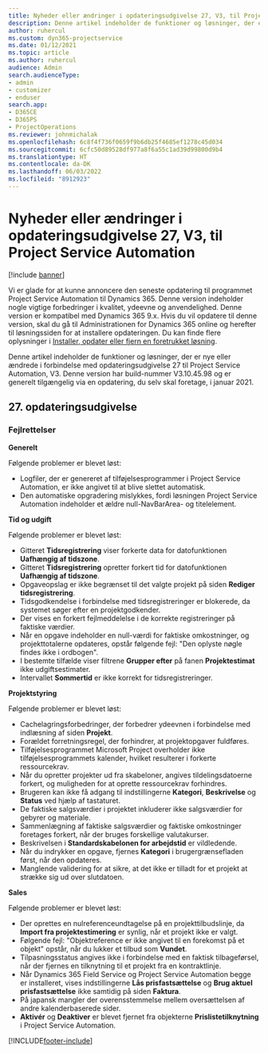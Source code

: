 ```yaml
---
title: Nyheder eller ændringer i opdateringsudgivelse 27, V3, til Project Service Automation
description: Denne artikel indeholder de funktioner og løsninger, der er tilgængelige i forbindelse med opdateringsudgivelse nr. 27 til Project Service Automation, V3.
author: ruhercul
ms.custom: dyn365-projectservice
ms.date: 01/12/2021
ms.topic: article
ms.author: ruhercul
audience: Admin
search.audienceType:
- admin
- customizer
- enduser
search.app:
- D365CE
- D365PS
- ProjectOperations
ms.reviewer: johnmichalak
ms.openlocfilehash: 6c8f4f736f0659f9b6db25f4685ef1278c45d034
ms.sourcegitcommit: 6cfc50d89528df977a8f6a55c1ad39d99800d9b4
ms.translationtype: HT
ms.contentlocale: da-DK
ms.lasthandoff: 06/03/2022
ms.locfileid: "8912923"
---
```

# <a name="whats-new-or-changed-in-project-service-automation-update-release-27-v3"></a>Nyheder eller ændringer i opdateringsudgivelse 27, V3, til Project Service Automation

[!include [banner](../includes/psa-now-project-operations.md)]

Vi er glade for at kunne annoncere den seneste opdatering til programmet Project Service Automation til Dynamics 365. Denne version indeholder nogle vigtige forbedringer i kvalitet, ydeevne og anvendelighed. Denne version er kompatibel med Dynamics 365 9.x. Hvis du vil opdatere til denne version, skal du gå til Administrationen for Dynamics 365 online og herefter til løsningssiden for at installere opdateringen. Du kan finde flere oplysninger i [Installer, opdater eller fjern en foretrukket løsning](/power-platform/admin/install-remove-preferred-solution).

Denne artikel indeholder de funktioner og løsninger, der er nye eller ændrede i forbindelse med opdateringsudgivelse 27 til Project Service Automation, V3. Denne version har build-nummer V3.10.45.98 og er generelt tilgængelig via en opdatering, du selv skal foretage, i januar 2021.

## <a name="update-release-27"></a>27. opdateringsudgivelse

### <a name="bug-fixes"></a>Fejlrettelser

**Generelt**

Følgende problemer er blevet løst:

- Logfiler, der er genereret af tilføjelsesprogrammer i Project Service Automation, er ikke angivet til at blive slettet automatisk.
- Den automatiske opgradering mislykkes, fordi løsningen Project Service Automation indeholder et ældre null-NavBarArea- og titelelement.

**Tid og udgift**

Følgende problemer er blevet løst:

- Gitteret **Tidsregistrering** viser forkerte data for datofunktionen **Uafhængig af tidszone**.
- Gitteret **Tidsregistrering** opretter forkert tid for datofunktionen **Uafhængig af tidszone**.
- Opgaveopslag er ikke begrænset til det valgte projekt på siden **Rediger tidsregistrering**.
- Tidsgodkendelse i forbindelse med tidsregistreringer er blokerede, da systemet søger efter en projektgodkender.
- Der vises en forkert fejlmeddelelse i de korrekte registreringer på faktiske værdier.
- Når en opgave indeholder en null-værdi for faktiske omkostninger, og projekttotalerne opdateres, opstår følgende fejl: "Den oplyste nøgle findes ikke i ordbogen".
- I bestemte tilfælde viser filtrene **Grupper efter** på fanen **Projektestimat** ikke udgiftsestimater.
- Intervallet **Sommertid** er ikke korrekt for tidsregistreringer.

**Projektstyring**

Følgende problemer er blevet løst:

- Cachelagringsforbedringer, der forbedrer ydeevnen i forbindelse med indlæsning af siden **Projekt**.
- Forældet forretningsregel, der forhindrer, at projektopgaver fuldføres.
- Tilføjelsesprogrammet Microsoft Project overholder ikke tilføjelsesprogrammets kalender, hvilket resulterer i forkerte ressourcekrav.
- Når du opretter projekter ud fra skabeloner, angives tildelingsdatoerne forkert, og muligheden for at oprette ressourcekrav forhindres.
- Brugeren kan ikke få adgang til indstillingerne **Kategori**, **Beskrivelse** og **Status** ved hjælp af tastaturet.
- De faktiske salgsværdier i projektet inkluderer ikke salgsværdier for gebyrer og materiale.
- Sammenlægning af faktiske salgsværdier og faktiske omkostninger foretages forkert, når der bruges forskellige valutakurser.
- Beskrivelsen i **Standardskabelonen for arbejdstid** er vildledende.
- Når du indrykker en opgave, fjernes **Kategori** i brugergrænsefladen først, når den opdateres.
- Manglende validering for at sikre, at det ikke er tilladt for et projekt at strække sig ud over slutdatoen.

**Sales**

Følgende problemer er blevet løst:

- Der oprettes en nulreferenceundtagelse på en projekttilbudslinje, da **Import fra projektestimering** er synlig, når et projekt ikke er valgt.
- Følgende fejl: "Objektreference er ikke angivet til en forekomst på et objekt" opstår, når du lukker et tilbud som **Vundet**.
- Tilpasningsstatus angives ikke i forbindelse med en faktisk tilbageførsel, når der fjernes en tilknytning til et projekt fra en kontraktlinje.
- Når Dynamics 365 Field Service og Project Service Automation begge er installeret, vises indstillingerne **Lås prisfastsættelse** og **Brug aktuel prisfastsættelse** ikke samtidig på siden **Faktura**.
- På japansk mangler der overensstemmelse mellem oversættelsen af andre kalenderbaserede sider.
- **Aktivér** og **Deaktiver** er blevet fjernet fra objekterne **Prislistetilknytning** i Project Service Automation.


[!INCLUDE[footer-include](../includes/footer-banner.md)]
